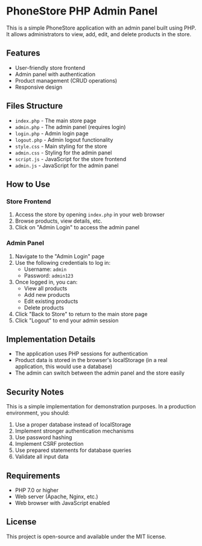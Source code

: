 # PhoneStore PHP Admin Panel

This is a simple PhoneStore application with an admin panel built using PHP. It allows administrators to view, add, edit, and delete products in the store.

## Features

- User-friendly store frontend
- Admin panel with authentication
- Product management (CRUD operations)
- Responsive design

## Files Structure

- `index.php` - The main store page
- `admin.php` - The admin panel (requires login)
- `login.php` - Admin login page
- `logout.php` - Admin logout functionality
- `style.css` - Main styling for the store
- `admin.css` - Styling for the admin panel
- `script.js` - JavaScript for the store frontend
- `admin.js` - JavaScript for the admin panel

## How to Use

### Store Frontend

1. Access the store by opening `index.php` in your web browser
2. Browse products, view details, etc.
3. Click on "Admin Login" to access the admin panel

### Admin Panel

1. Navigate to the "Admin Login" page
2. Use the following credentials to log in:
   - Username: `admin`
   - Password: `admin123`
3. Once logged in, you can:
   - View all products
   - Add new products
   - Edit existing products
   - Delete products
4. Click "Back to Store" to return to the main store page
5. Click "Logout" to end your admin session

## Implementation Details

- The application uses PHP sessions for authentication
- Product data is stored in the browser's localStorage (in a real application, this would use a database)
- The admin can switch between the admin panel and the store easily

## Security Notes

This is a simple implementation for demonstration purposes. In a production environment, you should:

1. Use a proper database instead of localStorage
2. Implement stronger authentication mechanisms
3. Use password hashing
4. Implement CSRF protection
5. Use prepared statements for database queries
6. Validate all input data

## Requirements

- PHP 7.0 or higher
- Web server (Apache, Nginx, etc.)
- Web browser with JavaScript enabled

## License

This project is open-source and available under the MIT license.
